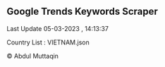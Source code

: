 

## Google Trends Keywords Scraper 
 
Last Update 05-03-2023 , 14:13:37

Country List :
VIETNAM.json



© Abdul Muttaqin 

